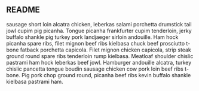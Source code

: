 ## README ##

sausage short loin alcatra chicken, leberkas salami porchetta drumstick tail jowl cupim pig picanha. Tongue picanha frankfurter cupim tenderloin, jerky buffalo shankle pig turkey pork landjaeger sirloin andouille. Ham hock picanha spare ribs, filet mignon beef ribs kielbasa chuck beef prosciutto t-bone fatback porchetta capicola. Filet mignon chicken capicola, strip steak ground round spare ribs tenderloin rump kielbasa. Meatloaf shoulder chislic pastrami ham hock leberkas beef jowl. Hamburger andouille alcatra, turkey chislic pancetta tongue boudin sausage chicken cow pork loin beef ribs t-bone. Pig pork chop ground round, picanha beef ribs kevin buffalo shankle kielbasa pastrami ham.
